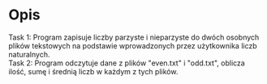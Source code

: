 # Opis
Task 1: Program zapisuje liczby parzyste i nieparzyste do dwóch osobnych plików tekstowych na podstawie wprowadzonych przez użytkownika liczb naturalnych.<br />
Task 2: Program odczytuje dane z plików "even.txt" i "odd.txt", oblicza ilość, sumę i średnią liczb w każdym z tych plików.<br />
